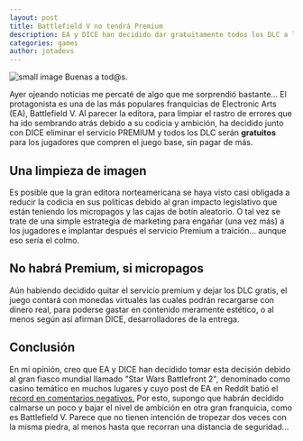 ```yaml
---
layout: post
title: Battlefield V no tendrá Premium
description: EA y DICE han decidido dar gratuitamente todos los DLC a los que compren su juego
categories: games
author: jotadevs
---
```


![small image]({{site.baseurl}}/images/battlefieldv.jpg)
Buenas a tod@s.

Ayer ojeando noticias me percaté de algo que me sorprendió bastante... El protagonista es una de las más populares franquicias de Electronic Arts (EA), Battlefield V.
Al parecer la editora, para limpiar el rastro de errores que ha ido sembrando atrás debido a su codicia y ambición, ha decidido junto con DICE eliminar el servicio PREMIUM y todos los DLC serán **gratuitos** para los jugadores que compren el juego base, sin pagar de más.

## Una limpieza de imagen
Es posible que la gran editora norteamericana se haya visto casi obligada a reducir la codicia en sus políticas debido al gran impacto legislativo que están teniendo los micropagos y las cajas de botín aleatorio. O tal vez se trate de una simple estrategia de marketing para engañar (una vez más) a los jugadores e implantar después el servicio Premium a traición... aunque eso sería el colmo.

## No habrá Premium, si micropagos
Aún habiendo decidido quitar el servicio premium y dejar los DLC gratis, el juego contará con monedas virtuales las cuales podrán recargarse con dinero real, para poderse gastar en contenido meramente estético, o al menos según así afirman DICE, desarrolladores de la entrega.

## Conclusión
En mi opinión, creo que EA y DICE han decidido tomar esta decisión debido al gran fiasco mundial llamado "Star Wars Battlefront 2", denominado como casino temático en muchos lugares y cuyo post de EA en Reddit batió el [record en comentarios negativos.](https://www.reddit.com/r/StarWarsBattlefront/comments/7cff0b/seriously_i_paid_80_to_have_vader_locked/dppum98/)
Por esto, supongo que habrán decidido calmarse un poco y bajar el nivel de ambición en otra gran franquicia, como es Battlefield V. Parece que no tienen intención de tropezar dos veces con la misma piedra, al menos hasta que recorran una distancia de seguridad...